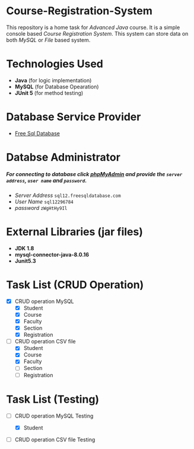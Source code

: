 # Course-Registration-System

This repository is a home task for *Advanced Java* course. It is a simple console based *Course Registration System*. This system can store data on both *MySQL* or *File* based system.

# Technologies Used
* **Java** (for logic implementation)
* **MySQL** (for Database Opearation)
* **JUnit 5** (for method testing)

# Database Service Provider
* [Free Sql Database](https://www.freesqldatabase.com/ "Free Sql Database")

# Databse Administrator
##### For connecting to database click [phpMyAdmin](http://www.phpmyadmin.co/ "phpMyAdmin")  and provide the ```server address```, ```user name``` and ```password```.
  * *Server Address* ```sql12.freesqldatabase.com```
  * *User Name* ```sql12296784```
  * *password* ```zWgHtHy9Il```
  
# External Libraries (jar files)
* **JDK 1.8** 
* **mysql-connector-java-8.0.16**
* **Junit5.3**

# Task List (CRUD Operation)
* [x] CRUD operation MySQL
  * [x] Student
  * [x] Course
  * [x] Faculty
  * [x] Section
  * [x] Registration
* [ ] CRUD operation CSV file
  * [x] Student
  * [x] Course
  * [x] Faculty
  * [ ] Section
  * [ ] Registration

# Task List (Testing)
* [ ] CRUD operation MySQL Testing
  * [x] Student
* [ ] CRUD operation CSV file Testing
  
  
